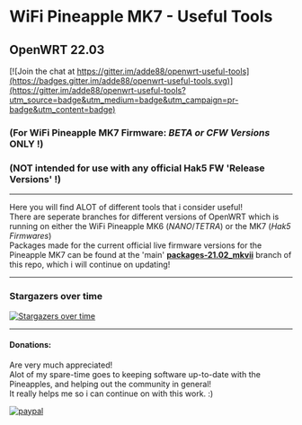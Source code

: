 # WiFi Pineapple MK7 - Useful Tools
## OpenWRT 22.03
[![Join the chat at https://gitter.im/adde88/openwrt-useful-tools](https://badges.gitter.im/adde88/openwrt-useful-tools.svg)](https://gitter.im/adde88/openwrt-useful-tools?utm_source=badge&utm_medium=badge&utm_campaign=pr-badge&utm_content=badge)

### (For WiFi Pineapple MK7 Firmware: *BETA or CFW Versions* ONLY !)
### (NOT intended for use with any official Hak5 FW 'Release Versions' !)
---
Here you will find ALOT of different tools that i consider useful!  
There are seperate branches for different versions of OpenWRT which is running on either the WiFi Pineapple MK6 (*NANO*/*TETRA*) or the MK7 (*Hak5 Firmwares*)  
Packages made for the current official live firmware versions for the Pineapple MK7 can be found at the 'main' **[packages-21.02_mkvii](https://github.com/adde88/openwrt-useful-tools/tree/packages-19.07_mkvi)** branch of this repo, which i will continue on updating!  

---
### Stargazers over time

[![Stargazers over time](https://starchart.cc/adde88/openwrt-useful-tools.svg)](https://starchart.cc/adde88/openwrt-useful-tools)

---
#### Donations:
Are very much appreciated!  
Alot of my spare-time goes to keeping software up-to-date with the Pineapples, and helping out the community in general!  
It really helps me so i can continue on with this work. :)


[![paypal](https://www.paypalobjects.com/en_US/NO/i/btn/btn_donateCC_LG.gif)](https://www.paypal.com/cgi-bin/webscr?cmd=_s-xclick&hosted_button_id=4HJM939H9PHWW)
